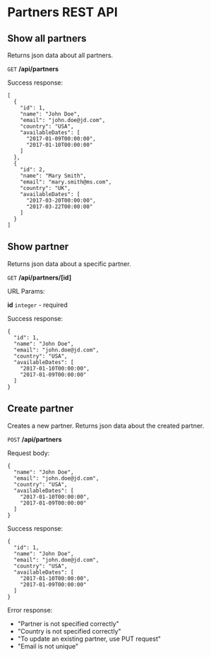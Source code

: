 # Partners REST API

## Show all partners

  Returns json data about all partners.

  `GET` **/api/partners**
  
  Success response:

  ```
  [
    {
      "id": 1,
      "name": "John Doe",
      "email": "john.doe@jd.com",
      "country": "USA",
      "availableDates": [
        "2017-01-09T00:00:00",
        "2017-01-10T00:00:00"
      ]
    },
    {
      "id": 2,
      "name": "Mary Smith",
      "email": "mary.smith@ms.com",
      "country": "UK",
      "availableDates": [
        "2017-03-20T00:00:00",
        "2017-03-22T00:00:00"
      ]
    }
  ]
  ```
   
  ## Show partner

  Returns json data about a specific partner.

  `GET` **/api/partners/[id]**
  
  URL Params:

  **id** `integer` - required

  Success response:
  
  ```
  {
    "id": 1,
    "name": "John Doe",
    "email": "john.doe@jd.com",
    "country": "USA",
    "availableDates": [
      "2017-01-10T00:00:00",
      "2017-01-09T00:00:00"
    ]
  } 
  ```
  
  ## Create partner

  Creates a new partner. Returns json data about the created partner.

  `POST` **/api/partners**
  
  Request body:

  ```
  {
    "name": "John Doe",
    "email": "john.doe@jd.com",
    "country": "USA",
    "availableDates": [
      "2017-01-10T00:00:00",
      "2017-01-09T00:00:00"
    ]
  } 
  ```

  Success response:
  
  ```
  {
    "id": 1,
    "name": "John Doe",
    "email": "john.doe@jd.com",
    "country": "USA",
    "availableDates": [
      "2017-01-10T00:00:00",
      "2017-01-09T00:00:00"
    ]
  } 
  ```
  
  Error response:
  * "Partner is not specified correctly"
  * "Country is not specified correctly"
  * "To update an existing partner, use PUT request"
  * "Email is not unique"
